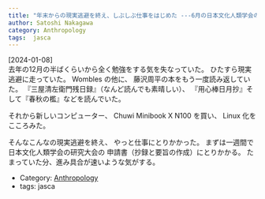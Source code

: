 ```yaml
---
title: "年末からの現実逃避を終え、しぶしぶ仕事をはじめた ---6月の日本文化人類学会の申請書に手をつけた"
author: Satoshi Nakagawa
category: Anthropology
tags:  jasca
---
```


[2024-01-08]  
 去年の12月の半ばくらいから全く勉強をする気を失なっていた。
ひたすら現実逃避に走っていた。
Wombles の他に、
藤沢周平の本をもう一度読み返していた。
『三屋清左衛門残日録』（なんど読んでも素晴しい）、
『用心棒日月抄』そして『春秋の檻』などを読んでいた。

 それから新しいコンピューター、
Chuwi Minibook X N100 を買い、
Linux 化をこころみた。

 そんなこんなの現実逃避を終え、
やっと仕事にとりかかった。
まずは一週間で日本文化人類学会の研究大会の
申請書（抄録と要旨の作成）にとりかかる。
たまっていた分、進み具合が速いような気がする。

- Category: [Anthropology](/categories.html#Anthropology)
- tags:  jasca
